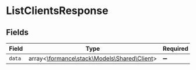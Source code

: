 # ListClientsResponse


## Fields

| Field                                                                        | Type                                                                         | Required                                                                     | Description                                                                  |
| ---------------------------------------------------------------------------- | ---------------------------------------------------------------------------- | ---------------------------------------------------------------------------- | ---------------------------------------------------------------------------- |
| `data`                                                                       | array<[\formance\stack\Models\Shared\Client](../../Models/Shared/Client.md)> | :heavy_minus_sign:                                                           | N/A                                                                          |
